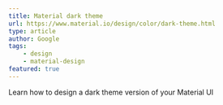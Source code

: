 ```yaml
---
title: Material dark theme
url: https://www.material.io/design/color/dark-theme.html
type: article
author: Google
tags:
    - design
    - material-design
featured: true
---
```

Learn how to design a dark theme version of your Material UI